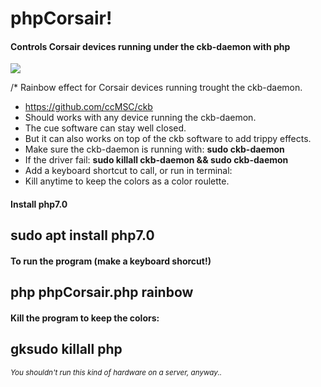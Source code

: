 # phpCorsair!
#### Controls Corsair devices running under the ckb-daemon with php

<img src="http://i.imgur.com/1TjI3cx.gif"></img>

/*  Rainbow effect for Corsair devices running trought the ckb-daemon.
 *  https://github.com/ccMSC/ckb
 *  Should works with any device running the ckb-daemon.
 *  The cue software can stay well closed. 
 *  But it can also works on top of the ckb software to add trippy effects.
 *  Make sure the ckb-daemon is running with: <b>sudo ckb-daemon</b>
 *  If the driver fail: <b>sudo killall ckb-daemon && sudo ckb-daemon</b>
 *  Add a keyboard shortcut to call, or run in terminal:
 *  Kill anytime to keep the colors as a color roulette.

#### Install php7.0

## sudo apt install php7.0

#### To run the program (make a keyboard shorcut!)

## php phpCorsair.php rainbow

#### Kill the program to keep the colors:

## gksudo killall php
<small><i>You shouldn't run this kind of hardware on a server, anyway..</i></small>



